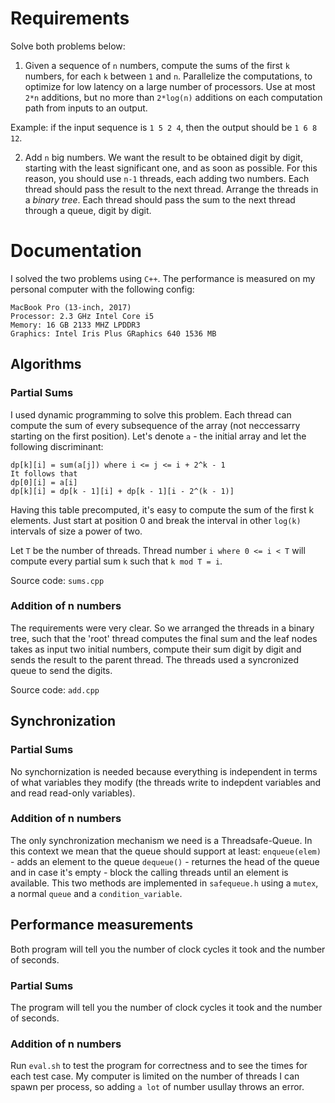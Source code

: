 # Requirements

Solve both problems below:

1. Given a sequence of `n` numbers, compute the sums of the first `k` numbers,
for each `k` between `1` and `n`. Parallelize the computations, to optimize for
low latency on a large number of processors. Use at most `2*n` additions, but
no more than `2*log(n)` additions on each computation path from inputs to an
output.

Example: if the input sequence is `1 5 2 4`, then the output should be `1 6 8 12`.

2. Add `n` big numbers. We want the result to be obtained digit by digit,
starting with the least significant one, and as soon as possible. For this
reason, you should use `n-1` threads, each adding two numbers. Each thread should
pass the result to the next thread. Arrange the threads in a *binary tree*. Each
thread should pass the sum to the next thread through a queue, digit by digit.


# Documentation

I solved the two problems using `C++`.
The performance is measured on my personal computer with the following config:
```
MacBook Pro (13-inch, 2017)
Processor: 2.3 GHz Intel Core i5
Memory: 16 GB 2133 MHZ LPDDR3
Graphics: Intel Iris Plus GRaphics 640 1536 MB
```

## Algorithms

### Partial Sums

I used dynamic programming to solve this problem. Each thread can compute the
sum of every subsequence of the array (not neccessarry starting on the first
position).
Let's denote `a` - the initial array and let the following discriminant:
```
dp[k][i] = sum(a[j]) where i <= j <= i + 2^k - 1
It follows that
dp[0][i] = a[i]
dp[k][i] = dp[k - 1][i] + dp[k - 1][i - 2^(k - 1)]
```
Having this table precomputed, it's easy to compute the sum of the first k
elements. Just start at position 0 and break the interval in other `log(k)`
intervals of size a power of two.

Let `T` be the number of threads.
Thread number `i where 0 <= i < T` will compute every partial sum `k` such that
`k mod T = i`.

Source code: `sums.cpp`

### Addition of n numbers

The requirements were very clear. So we arranged the threads in a binary tree,
such that the 'root' thread computes the final sum and the leaf nodes
takes as input two initial numbers, compute their sum digit by digit and
sends the result to the parent thread.
The threads used a syncronized queue to send the digits.

Source code: `add.cpp`

## Synchronization

### Partial Sums

No synchornization is needed because everything is independent in terms of
what variables they modify (the threads write to indepdent variables and
and read read-only variables).

### Addition of n numbers

The only synchronization mechanism we need is a Threadsafe-Queue.
In this context we mean that the queue should support at least:
`enqueue(elem)` - adds an element to the queue
`dequeue()`     - returnes the head of the queue and in case it's empty
                - block the calling threads until an element is available.
This two methods are implemented in `safequeue.h` using a `mutex`, a normal
`queue` and a `condition_variable`.

## Performance measurements

Both program will tell you the number of clock cycles it took and the number of
seconds.

### Partial Sums

The program will tell you the number of clock cycles it took and the number of
seconds.

### Addition of n numbers

Run `eval.sh` to test the program for correctness and to see the times for each
test case. My computer is limited on the number of threads I can spawn per
process, so adding `a lot` of number usullay throws an error.

